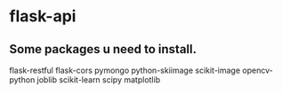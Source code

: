 # flask-api

## Some packages u need to install.
flask-restful
flask-cors
pymongo
python-skiimage
scikit-image
opencv-python
joblib
scikit-learn
scipy
matplotlib
